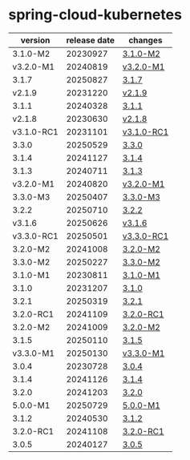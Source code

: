# spring-cloud-kubernetes	


|version|release date|changes|
|---|---|---|
|3.1.0-M2|20230927|[3.1.0-M2](./3.1.0-M2-20230927.md)|
|v3.2.0-M1|20240819|[v3.2.0-M1](./v3.2.0-M1-20240819.md)|
|3.1.7|20250827|[3.1.7](./3.1.7-20250827.md)|
|v2.1.9|20231220|[v2.1.9](./v2.1.9-20231220.md)|
|3.1.1|20240328|[3.1.1](./3.1.1-20240328.md)|
|v2.1.8|20230630|[v2.1.8](./v2.1.8-20230630.md)|
|v3.1.0-RC1|20231101|[v3.1.0-RC1](./v3.1.0-RC1-20231101.md)|
|3.3.0|20250529|[3.3.0](./3.3.0-20250529.md)|
|3.1.4|20241127|[3.1.4](./3.1.4-20241127.md)|
|3.1.3|20240711|[3.1.3](./3.1.3-20240711.md)|
|v3.2.0-M1|20240820|[v3.2.0-M1](./v3.2.0-M1-20240820.md)|
|3.3.0-M3|20250407|[3.3.0-M3](./3.3.0-M3-20250407.md)|
|3.2.2|20250710|[3.2.2](./3.2.2-20250710.md)|
|v3.1.6|20250626|[v3.1.6](./v3.1.6-20250626.md)|
|v3.3.0-RC1|20250501|[v3.3.0-RC1](./v3.3.0-RC1-20250501.md)|
|3.2.0-M2|20241008|[3.2.0-M2](./3.2.0-M2-20241008.md)|
|3.3.0-M2|20250227|[3.3.0-M2](./3.3.0-M2-20250227.md)|
|3.1.0-M1|20230811|[3.1.0-M1](./3.1.0-M1-20230811.md)|
|3.1.0|20231207|[3.1.0](./3.1.0-20231207.md)|
|3.2.1|20250319|[3.2.1](./3.2.1-20250319.md)|
|3.2.0-RC1|20241109|[3.2.0-RC1](./3.2.0-RC1-20241109.md)|
|3.2.0-M2|20241009|[3.2.0-M2](./3.2.0-M2-20241009.md)|
|3.1.5|20250110|[3.1.5](./3.1.5-20250110.md)|
|v3.3.0-M1|20250130|[v3.3.0-M1](./v3.3.0-M1-20250130.md)|
|3.0.4|20230728|[3.0.4](./3.0.4-20230728.md)|
|3.1.4|20241126|[3.1.4](./3.1.4-20241126.md)|
|3.2.0|20241203|[3.2.0](./3.2.0-20241203.md)|
|5.0.0-M1|20250729|[5.0.0-M1](./5.0.0-M1-20250729.md)|
|3.1.2|20240530|[3.1.2](./3.1.2-20240530.md)|
|3.2.0-RC1|20241108|[3.2.0-RC1](./3.2.0-RC1-20241108.md)|
|3.0.5|20240127|[3.0.5](./3.0.5-20240127.md)|
